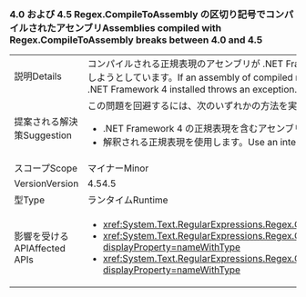 ### <a name="assemblies-compiled-with-regexcompiletoassembly-breaks-between-40-and-45"></a><span data-ttu-id="e535d-101">4.0 および 4.5 Regex.CompileToAssembly の区切り記号でコンパイルされたアセンブリ</span><span class="sxs-lookup"><span data-stu-id="e535d-101">Assemblies compiled with Regex.CompileToAssembly breaks between 4.0 and 4.5</span></span>

|   |   |
|---|---|
|<span data-ttu-id="e535d-102">説明</span><span class="sxs-lookup"><span data-stu-id="e535d-102">Details</span></span>|<span data-ttu-id="e535d-103">コンパイルされる正規表現のアセンブリが .NET Framework 4.5 は .NET Framework 4 を対象に組み込まれている場合は、例外をスロー システム上で .NET Framework 4 アセンブリをインストールするには、正規表現のいずれかを使用しようとしています。</span><span class="sxs-lookup"><span data-stu-id="e535d-103">If an assembly of compiled regular expressions is built with the .NET Framework 4.5 but targets the .NET Framework 4, attempting to use one of the regular expressions in that assembly on a system with .NET Framework 4 installed throws an exception.</span></span>|
|<span data-ttu-id="e535d-104">提案される解決策</span><span class="sxs-lookup"><span data-stu-id="e535d-104">Suggestion</span></span>|<span data-ttu-id="e535d-105">この問題を回避するには、次のいずれかの方法を実行します。</span><span class="sxs-lookup"><span data-stu-id="e535d-105">To work around this problem, you can do either of the following:</span></span><ul><li><span data-ttu-id="e535d-106">.NET Framework 4 の正規表現を含むアセンブリをビルドします。</span><span class="sxs-lookup"><span data-stu-id="e535d-106">Build the assembly that contains the regular expressions with the .NET Framework 4.</span></span></li><li><span data-ttu-id="e535d-107">解釈される正規表現を使用します。</span><span class="sxs-lookup"><span data-stu-id="e535d-107">Use an interpreted regular expression.</span></span></li></ul>|
|<span data-ttu-id="e535d-108">スコープ</span><span class="sxs-lookup"><span data-stu-id="e535d-108">Scope</span></span>|<span data-ttu-id="e535d-109">マイナー</span><span class="sxs-lookup"><span data-stu-id="e535d-109">Minor</span></span>|
|<span data-ttu-id="e535d-110">Version</span><span class="sxs-lookup"><span data-stu-id="e535d-110">Version</span></span>|<span data-ttu-id="e535d-111">4.5</span><span class="sxs-lookup"><span data-stu-id="e535d-111">4.5</span></span>|
|<span data-ttu-id="e535d-112">型</span><span class="sxs-lookup"><span data-stu-id="e535d-112">Type</span></span>|<span data-ttu-id="e535d-113">ランタイム</span><span class="sxs-lookup"><span data-stu-id="e535d-113">Runtime</span></span>|
|<span data-ttu-id="e535d-114">影響を受ける API</span><span class="sxs-lookup"><span data-stu-id="e535d-114">Affected APIs</span></span>|<ul><li><xref:System.Text.RegularExpressions.Regex.CompileToAssembly(System.Text.RegularExpressions.RegexCompilationInfo[],System.Reflection.AssemblyName)?displayProperty=nameWithType></li><li><xref:System.Text.RegularExpressions.Regex.CompileToAssembly(System.Text.RegularExpressions.RegexCompilationInfo[],System.Reflection.AssemblyName,System.Reflection.Emit.CustomAttributeBuilder[])?displayProperty=nameWithType></li><li><xref:System.Text.RegularExpressions.Regex.CompileToAssembly(System.Text.RegularExpressions.RegexCompilationInfo[],System.Reflection.AssemblyName,System.Reflection.Emit.CustomAttributeBuilder[],System.String)?displayProperty=nameWithType></li></ul>|

